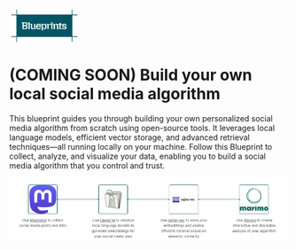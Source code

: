 <img src="./images/Blueprints-logo.png" alt="Project Logo" style="width:25%;">

# (COMING SOON) Build your own local social media algorithm

This blueprint guides you through building your own personalized social media algorithm from scratch using open-source tools. It leverages local language models, efficient vector storage, and advanced retrieval techniques—all running locally on your machine. Follow this Blueprint to collect, analyze, and visualize your data, enabling you to build a social media algorithm that you control and trust.

![Blueprint Diagram](./images/Local-social-media-algorithm-blueprint-diagram.png)
